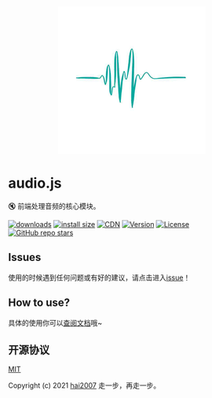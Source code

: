 <p align='center'>
    <a href='https://hai2007.github.io/audio.js' target='_blank'>
        <img src='./logo.png'>
    </a>
</p>

# audio.js
🔇 前端处理音频的核心模块。 

<p>
  <a href="https://hai2007.gitee.io/npm-downloads?interval=7&packages=@hai2007/audio"><img src="https://img.shields.io/npm/dm/@hai2007/audio.svg" alt="downloads"></a>
  <a href="https://packagephobia.now.sh/result?p=@hai2007/audio"><img src="https://packagephobia.now.sh/badge?p=@hai2007/audio" alt="install size"></a>
  <a href="https://www.jsdelivr.com/package/npm/@hai2007/audio"><img src="https://data.jsdelivr.com/v1/package/npm/@hai2007/audio/badge" alt="CDN"></a>
  <a href="https://www.npmjs.com/package/@hai2007/audio"><img src="https://img.shields.io/npm/v/@hai2007/audio.svg" alt="Version"></a>
  <a href="https://github.com/hai2007/audio.js/blob/master/LICENSE"><img src="https://img.shields.io/npm/l/@hai2007/audio.svg" alt="License"></a>
  <a href="https://github.com/hai2007/audio.js">
        <img alt="GitHub repo stars" src="https://img.shields.io/github/stars/hai2007/audio.js?style=social">
    </a>
</p>

## Issues
使用的时候遇到任何问题或有好的建议，请点击进入[issue](https://github.com/hai2007/audio.js/issues)！

## How to use?

具体的使用你可以[查阅文档](https://hai2007.github.io/audio.js)哦~

开源协议
---------------------------------------
[MIT](https://github.com/hai2007/audio.js/blob/master/LICENSE)

Copyright (c) 2021 [hai2007](https://hai2007.gitee.io/sweethome/) 走一步，再走一步。
